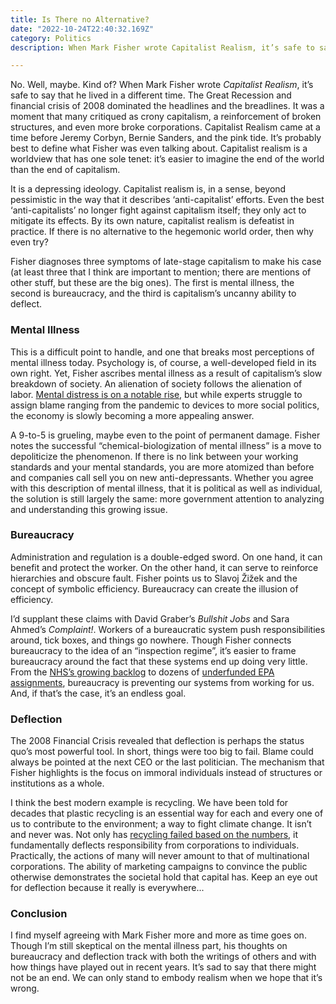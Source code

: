 ```yaml
---
title: Is There no Alternative?
date: "2022-10-24T22:40:32.169Z"
category: Politics
description: When Mark Fisher wrote Capitalist Realism, it’s safe to say that he lived in a different time. Whether leftism still stands remains a hot topic, but here are some of my thoughts on his pivotal essay.

---
```


No. Well, maybe. Kind of? When Mark Fisher wrote *Capitalist Realism*, it’s safe to say that he lived in a different time. The Great Recession and financial crisis of 2008 dominated the headlines and the breadlines. It was a moment that many critiqued as crony capitalism, a reinforcement of broken structures, and even more broke corporations. Capitalist Realism came at a time before Jeremy Corbyn, Bernie Sanders, and the pink tide. It’s probably best to define what Fisher was even talking about. Capitalist realism is a worldview that has one sole tenet: it’s easier to imagine the end of the world than the end of capitalism.

It is a depressing ideology. Capitalist realism is, in a sense, beyond pessimistic in the way that it describes ‘anti-capitalist’ efforts. Even the best ‘anti-capitalists’ no longer fight against capitalism itself; they only act to mitigate its effects. By its own nature, capitalist realism is defeatist in practice. If there is no alternative to the hegemonic world order, then why even try?

Fisher diagnoses three symptoms of late-stage capitalism to make his case (at least three that I think are important to mention; there are mentions of other stuff, but these are the big ones). The first is mental illness, the second is bureaucracy, and the third is capitalism’s uncanny ability to deflect.

### Mental Illness

This is a difficult point to handle, and one that breaks most perceptions of mental illness today. Psychology is, of course, a well-developed field in its own right. Yet, Fisher ascribes mental illness as a result of capitalism’s slow breakdown of society. An alienation of society follows the alienation of labor. [Mental distress is on a notable rise](https://www.dw.com/en/mental-health-issues-like-depression-and-anxiety-on-the-rise-globally/a-63371304), but while experts struggle to assign blame ranging from the pandemic to devices to more social politics, the economy is slowly becoming a more appealing answer. 

A 9-to-5 is grueling, maybe even to the point of permanent damage. Fisher notes the successful “chemical-biologization of mental illness” is a move to depoliticize the phenomenon. If there is no link between your working standards and your mental standards, you are more atomized than before and companies call sell you on new anti-depressants. Whether you agree with this description of mental illness, that it is political as well as individual, the solution is still largely the same: more government attention to analyzing and understanding this growing issue.

### Bureaucracy

Administration and regulation is a double-edged sword. On one hand, it can benefit and protect the worker. On the other hand, it can serve to reinforce hierarchies and obscure fault. Fisher points us to Slavoj Žižek and the concept of symbolic efficiency. Bureaucracy can create the illusion of efficiency. 

I’d supplant these claims with David Graber’s *Bullshit Jobs* and Sara Ahmed’s *Complaint!*. Workers of a bureaucratic system push responsibilities around, tick boxes, and things go nowhere. Though Fisher connects bureaucracy to the idea of an “inspection regime”, it’s easier to frame bureaucracy around the fact that these systems end up doing very little. From the [NHS’s growing backlog](https://www.nytimes.com/2022/01/26/world/europe/coronavirus-uk-nhs-backlog.html) to dozens of [underfunded EPA assignments](https://www.npr.org/2021/12/18/1065492149/epa-superfund-sites), bureaucracy is preventing our systems from working for us. And, if that’s the case, it’s an endless goal.

### Deflection
The 2008 Financial Crisis revealed that deflection is perhaps the status quo’s most powerful tool. In short, things were too big to fail. Blame could always be pointed at the next CEO or the last politician. The mechanism that Fisher highlights is the focus on immoral individuals instead of structures or institutions as a whole.

I think the best modern example is recycling. We have been told for decades that plastic recycling is an essential way for each and every one of us to contribute to the environment; a way to fight climate change. It isn’t and never was. Not only has [recycling failed based on the numbers](https://www.greenpeace.org/usa/news/new-greenpeace-report-plastic-recycling-is-a-dead-end-street-year-after-year-plastic-recycling-declines-even-as-plastic-waste-increases/), it fundamentally deflects responsibility from corporations to individuals. Practically, the actions of many will never amount to that of multinational corporations. The ability of marketing campaigns to convince the public otherwise demonstrates the societal hold that capital has. Keep an eye out for deflection because it really is everywhere...

### Conclusion

I find myself agreeing with Mark Fisher more and more as time goes on. Though I’m still skeptical on the mental illness part, his thoughts on bureaucracy and deflection track with both the writings of others and with how things have played out in recent years. It’s sad to say that there might not be an end. We can only stand to embody realism when we hope that it’s wrong. 